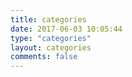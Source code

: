 ```yaml
---
title: categories
date: 2017-06-03 10:05:44
type: "categories"
layout: categories
comments: false
---
```







































